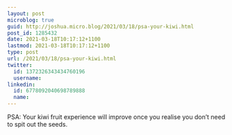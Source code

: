 ```yaml
---
layout: post
microblog: true
guid: http://joshua.micro.blog/2021/03/18/psa-your-kiwi.html
post_id: 1285432
date: 2021-03-18T10:17:12+1100
lastmod: 2021-03-18T10:17:12+1100
type: post
url: /2021/03/18/psa-your-kiwi.html
twitter:
  id: 1372326343434760196
  username: 
linkedin:
  id: 6778092040698789888
  name: 
---
```

PSA: Your kiwi fruit experience will improve once you realise you don’t need to spit out the seeds.

